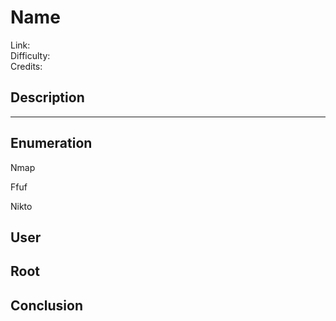 # Name

Link:  
Difficulty:  
Credits:  

## Description



---

## Enumeration

Nmap 

Ffuf

Nikto

## User

## Root

## Conclusion
